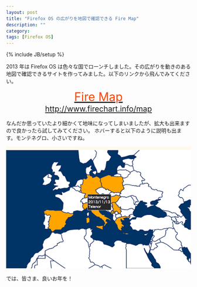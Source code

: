 ```yaml
---
layout: post
title: "Firefox OS の広がりを地図で確認できる Fire Map"
description: ""
category: 
tags: [Firefox OS]
---
```

{% include JB/setup %}

<style type="text/css">
.firemap {
	text-align: center;
	font-size: 1.3rem;
	margin-bottom: 1rem;
}
.title {
	font-size: 2rem;
	color: orangered;
	line-height: 2.5rem;
}
</style>

2013 年は Firefox OS は色々な国でローンチしました。その広がりを動きのある地図で確認できるサイトを作ってみました。以下のリンクから飛んでみてください。

<div class="firemap">
	<a href="http://www.firechart.info/map">
		<div class="title">Fire Map</div>
		http://www.firechart.info/map
	</a>
</div>

なんだか思っていたより細かくて地味になってしまいましたが、拡大も出来ますので良かったら試してみてください。
ホバーすると以下のように説明も出ます。モンテネグロ、小さいですね。

![](/assets/posts/2013-12-28/hover.png)

では、皆さま、良いお年を！
